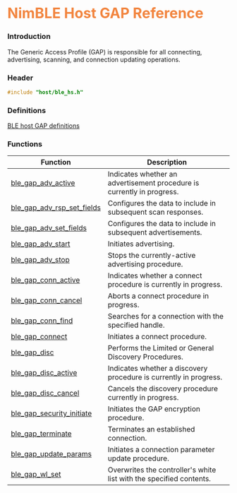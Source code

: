 ## <font color="F2853F" style="font-size:24pt">NimBLE Host GAP Reference</font>

### Introduction

The Generic Access Profile (GAP) is responsible for all connecting, advertising, scanning, and connection updating operations.

### Header

```c
#include "host/ble_hs.h"
```

### Definitions

[BLE host GAP definitions](definitions/ble_gap_defs.md)

### Functions

| Function | Description |
|----------|-------------|
| [ble_gap_adv_active](functions/ble_gap_adv_active.md) | Indicates whether an advertisement procedure is currently in progress. |
| [ble_gap_adv_rsp_set_fields](functions/ble_gap_adv_rsp_set_fields.md) | Configures the data to include in subsequent scan responses. |
| [ble_gap_adv_set_fields](functions/ble_gap_adv_set_fields.md) | Configures the data to include in subsequent advertisements. |
| [ble_gap_adv_start](functions/ble_gap_adv_start.md) | Initiates advertising. |
| [ble_gap_adv_stop](functions/ble_gap_adv_stop.md) | Stops the currently-active advertising procedure. |
| [ble_gap_conn_active](functions/ble_gap_conn_active.md) | Indicates whether a connect procedure is currently in progress. |
| [ble_gap_conn_cancel](functions/ble_gap_conn_cancel.md) | Aborts a connect procedure in progress. |
| [ble_gap_conn_find](functions/ble_gap_conn_find.md) | Searches for a connection with the specified handle. |
| [ble_gap_connect](functions/ble_gap_connect.md) | Initiates a connect procedure. |
| [ble_gap_disc](functions/ble_gap_disc.md) | Performs the Limited or General Discovery Procedures. |
| [ble_gap_disc_active](functions/ble_gap_disc_active.md) | Indicates whether a discovery procedure is currently in progress. |
| [ble_gap_disc_cancel](functions/ble_gap_disc_cancel.md) | Cancels the discovery procedure currently in progress. |
| [ble_gap_security_initiate](functions/ble_gap_security_initiate.md) | Initiates the GAP encryption procedure. |
| [ble_gap_terminate](functions/ble_gap_terminate.md) | Terminates an established connection. |
| [ble_gap_update_params](functions/ble_gap_update_params.md) | Initiates a connection parameter update procedure. |
 [ble_gap_wl_set](functions/ble_gap_wl_set.md) | Overwrites the controller's white list with the specified contents. |

